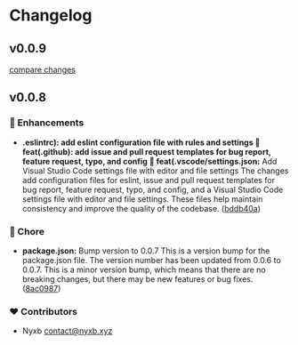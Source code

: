 # Changelog


## v0.0.9

[compare changes](https://github.com/nyxlabs/esmnxuts/compare/v0.0.8...v0.0.9)

## v0.0.8


### 🚀 Enhancements

  - **.eslintrc): add eslint configuration file with rules and settings 🚀 feat(.github): add issue and pull request templates for bug report, feature request, typo, and config 🚀 feat(.vscode/settings.json:** Add Visual Studio Code settings file with editor and file settings The changes add configuration files for eslint, issue and pull request templates for bug report, feature request, typo, and config, and a Visual Studio Code settings file with editor and file settings. These files help maintain consistency and improve the quality of the codebase. ([bddb40a](https://github.com/nyxlabs/esmnxuts/commit/bddb40a))

### 🏡 Chore

  - **package.json:** Bump version to 0.0.7 This is a version bump for the package.json file. The version number has been updated from 0.0.6 to 0.0.7. This is a minor version bump, which means that there are no breaking changes, but there may be new features or bug fixes. ([8ac0987](https://github.com/nyxlabs/esmnxuts/commit/8ac0987))

### ❤️  Contributors

- Nyxb <contact@nyxb.xyz>

